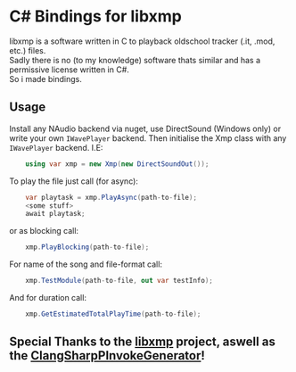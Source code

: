 ﻿# C# Bindings for libxmp
libxmp is a software written in C to playback oldschool tracker (.it, .mod, etc.) files.  
Sadly there is no (to my knowledge) software thats similar and has a permissive license written in C#.  
So i made bindings.  

## Usage
Install any NAudio backend via nuget, use DirectSound (Windows only) or write your own ``IWavePlayer`` backend. Then initialise the Xmp class with any ``IWavePlayer`` backend. I.E:  
```csharp
    using var xmp = new Xmp(new DirectSoundOut());
```

To play the file just call (for async):
```csharp
    var playtask = xmp.PlayAsync(path-to-file);
    <some stuff>
    await playtask;
```
or as blocking call:
```csharp
    xmp.PlayBlocking(path-to-file);
```

For name of the song and file-format call:
```csharp
    xmp.TestModule(path-to-file, out var testInfo);
```
And for duration call:
```csharp
    xmp.GetEstimatedTotalPlayTime(path-to-file);
```

## Special Thanks to the [libxmp](https://github.com/libxmp/libxmp) project, aswell as the [ClangSharpPInvokeGenerator](https://github.com/dotnet/clangsharp/)!